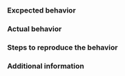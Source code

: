 ### Excpected behavior

### Actual behavior

### Steps to reproduce the behavior

### Additional information
